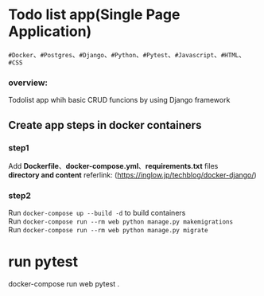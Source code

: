 # Todo list app(Single Page Application)
`#Docker`、`#Postgres`、`#Django`、`#Python`、`#Pytest`、`#Javascript`、`#HTML`、`#CSS`<br>
### overview:
Todolist app whih basic CRUD funcions by using Django framework

## Create app steps in docker containers

### step1
Add **Dockerfile**、**docker-compose.yml**、**requirements.txt** files<br>
**directory and content** referlink: (https://inglow.jp/techblog/docker-django/)

### step2
Run `docker-compose up --build -d` to build containers<br>
Run `docker-compose run --rm web python manage.py makemigrations`<br>
Run `docker-compose run --rm web python manage.py migrate`<br>

# run pytest
docker-compose run web pytest .